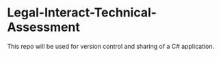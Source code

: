 # Legal-Interact-Technical-Assessment
 This repo will be used for version control and sharing of a C# application.
